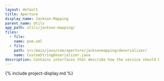 ```yaml
---
layout: default
title: Aperture
display_name: Jackson-Mapping
parent_name: Utils
app_path: utils/jackson-mapping/
files:
  - file:
    name: pom.xml
  - file:
    path: src/main/java/com/aperture/jacksonmapping/deserializer/
    name: CustomStringDeserializer.java
description: Contains interfaces that describe how the service should behave.
---
```

{% include project-display.md %}